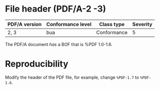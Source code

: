 # File header (PDF/A-2 -3)

| PDF/A version | Conformance level | Class type  | Severity |
| ------------- | ----------------- | ----------  | -------- |
| 2, 3          | bua               | Conformance | 5        |

The PDF/A document _has_ a BOF that is %PDF 1.0-1.6.

# Reproducibility
Modify the header of the PDF file, for example, change `%PDF-1.7` to `%PDF-1.6`.
